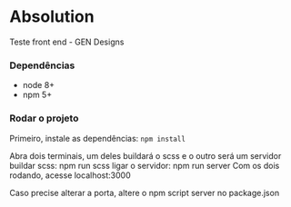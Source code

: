 # Absolution
Teste front end - GEN Designs

### Dependências
- node 8+
- npm 5+

### Rodar o projeto
Primeiro, instale as dependências:
	`npm install`

Abra dois terminais, um deles buildará o scss e o outro será um servidor
buildar scss: npm run scss
ligar o servidor: npm run server
Com os dois rodando, acesse localhost:3000

Caso precise alterar a porta, altere o npm script server no package.json